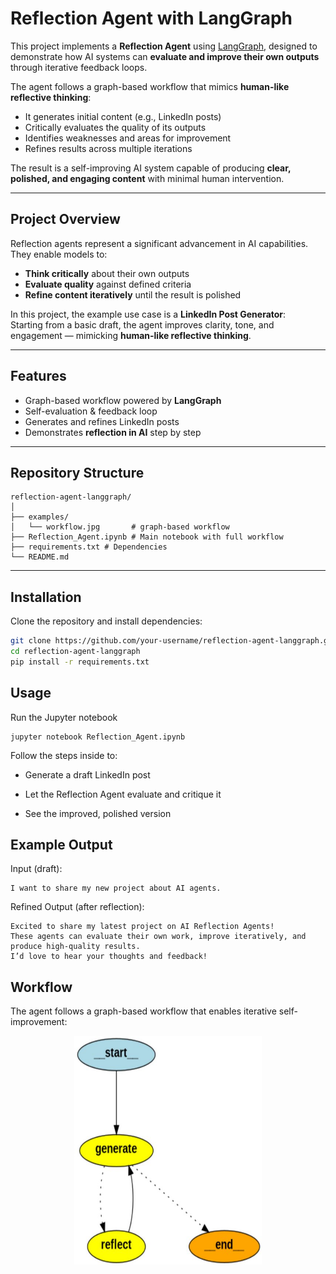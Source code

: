 # Reflection Agent with LangGraph

This project implements a **Reflection Agent** using [LangGraph](https://github.com/langchain-ai/langgraph), designed to demonstrate how AI systems can **evaluate and improve their own outputs** through iterative feedback loops.  

The agent follows a graph-based workflow that mimics **human-like reflective thinking**:  
- It generates initial content (e.g., LinkedIn posts)  
- Critically evaluates the quality of its outputs  
- Identifies weaknesses and areas for improvement  
- Refines results across multiple iterations  

The result is a self-improving AI system capable of producing **clear, polished, and engaging content** with minimal human intervention.  


---

## Project Overview
Reflection agents represent a significant advancement in AI capabilities.  
They enable models to:
- **Think critically** about their own outputs  
- **Evaluate quality** against defined criteria  
- **Refine content iteratively** until the result is polished  

In this project, the example use case is a **LinkedIn Post Generator**:  
Starting from a basic draft, the agent improves clarity, tone, and engagement — mimicking **human-like reflective thinking**.

---

## Features
- Graph-based workflow powered by **LangGraph**  
- Self-evaluation & feedback loop  
- Generates and refines LinkedIn posts  
- Demonstrates **reflection in AI** step by step  

---

## Repository Structure
```
reflection-agent-langgraph/
│
├── examples/
│   └── workflow.jpg       # graph-based workflow
├── Reflection_Agent.ipynb # Main notebook with full workflow
├── requirements.txt # Dependencies
└── README.md
```

---

## Installation
Clone the repository and install dependencies:

```bash
git clone https://github.com/your-username/reflection-agent-langgraph.git
cd reflection-agent-langgraph
pip install -r requirements.txt
```

## Usage

Run the Jupyter notebook
```
jupyter notebook Reflection_Agent.ipynb
```
Follow the steps inside to:

- Generate a draft LinkedIn post

- Let the Reflection Agent evaluate and critique it

- See the improved, polished version

## Example Output

Input (draft):
```
I want to share my new project about AI agents.
```
Refined Output (after reflection):
```
Excited to share my latest project on AI Reflection Agents!
These agents can evaluate their own work, improve iteratively, and produce high-quality results.  
I’d love to hear your thoughts and feedback!
```
## Workflow
The agent follows a graph-based workflow that enables iterative self-improvement:

<p align="center">
  <img src="examples/workflow.jpg" alt="Workflow" width="300"/>
</p>


